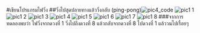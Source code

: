 #เขียนโปรแกรมไฟวิ่ง
##วิ่งไปสุดปลายทางแล้ววิ่งกลับ 
(ping-pong)![pic4_code](https://user-images.githubusercontent.com/115066405/213871210-fbb25f61-c2ab-4170-951b-cfda16746a32.PNG)
![pic1 1](https://user-images.githubusercontent.com/115066405/213871267-ae8711cf-092c-4328-8cc1-8f2ba08093f4.jpg)
![pic1 2](https://user-images.githubusercontent.com/115066405/213871269-ac384e4c-637a-4e56-ae7b-6b023de5c542.jpg)
![pic1 3](https://user-images.githubusercontent.com/115066405/213871272-11a356a5-55b7-4a03-bf46-e57db2e7dda3.jpg)
![pic1 4](https://user-images.githubusercontent.com/115066405/213871274-8a17c17d-99ec-4272-ab40-d9d84f6ae40e.jpg)
![pic1 5](https://user-images.githubusercontent.com/115066405/213871278-b0b7cabf-8863-4225-a628-07039e9168a4.jpg)
![pic1 6](https://user-images.githubusercontent.com/115066405/213871279-392146d0-ca59-42f7-9f7b-50caecc80d2b.jpg)
![pic1 7](https://user-images.githubusercontent.com/115066405/213871280-86440cad-e4ed-487d-9cf6-c0b39a881810.jpg)
![pic1 8](https://user-images.githubusercontent.com/115066405/213871281-3a4936a6-be05-46aa-8562-f66a18439fe9.jpg)
###จากการทดลองพบว่า ไฟวิ่งจากดวงที่ 1 วิ่งไปถึงดวงที่ 8 แล้วกลับจากดวงที่ 8 ไปดวงที่ 1 แล้ววนไปเรื่อยๆ
